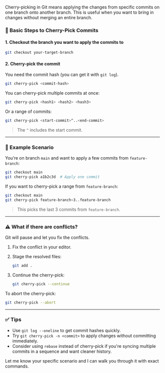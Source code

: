 Cherry-picking in Git means applying the changes from specific commits on one branch onto another branch. This is useful when you want to bring in changes without merging an entire branch.

### 🔧 Basic Steps to Cherry-Pick Commits

#### 1. **Checkout the branch you want to apply the commits to**

```bash
git checkout your-target-branch
```

#### 2. **Cherry-pick the commit**

You need the commit hash (you can get it with `git log`).

```bash
git cherry-pick <commit-hash>
```

You can cherry-pick multiple commits at once:

```bash
git cherry-pick <hash1> <hash2> <hash3>
```

Or a range of commits:

```bash
git cherry-pick <start-commit>^..<end-commit>
```

> The `^` includes the start commit.

---

### 📌 Example Scenario

You’re on branch `main` and want to apply a few commits from `feature-branch`:

```bash
git checkout main
git cherry-pick a1b2c3d  # Apply one commit
```

If you want to cherry-pick a range from `feature-branch`:

```bash
git checkout main
git cherry-pick feature-branch~3..feature-branch
```

> This picks the last 3 commits from `feature-branch`.

---

### ⚠️ What if there are conflicts?

Git will pause and let you fix the conflicts.

1. Fix the conflict in your editor.
2. Stage the resolved files:

   ```bash
   git add .
   ```
3. Continue the cherry-pick:

   ```bash
   git cherry-pick --continue
   ```

To abort the cherry-pick:

```bash
git cherry-pick --abort
```

---

### ✅ Tips

* Use `git log --oneline` to get commit hashes quickly.
* Try `git cherry-pick -n <commit>` to apply changes without committing immediately.
* Consider using `rebase` instead of cherry-pick if you're syncing multiple commits in a sequence and want cleaner history.

Let me know your specific scenario and I can walk you through it with exact commands.

